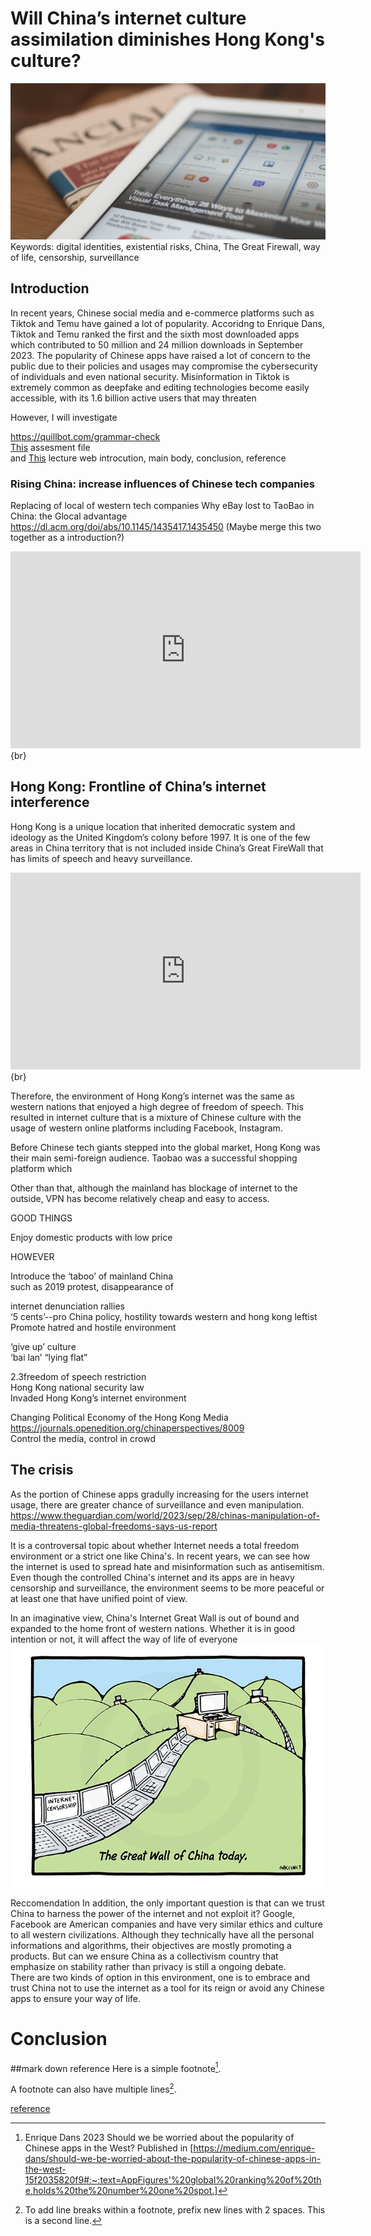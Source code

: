 # Will China’s internet culture assimilation diminishes Hong Kong's culture?  
![demo image](assets/img/matthew-guay-Q7wDdmgCBFg-unsplash.jpg)
Keywords: digital identities, existential risks, China, The Great Firewall, way of life, censorship, surveillance
## Introduction
In recent years, Chinese social media and e-commerce platforms such as Tiktok and Temu have gained a lot of popularity. Accoridng to Enrique Dans, Tiktok and Temu ranked the first and the sixth most downloaded apps which contributed to 50 million and 24 million downloads in September 2023. The popularity of Chinese apps have raised a lot of concern to the public due to their policies and usages may compromise the cybersecurity of individuals and even national security. Misinformation in Tiktok is extremely common as deepfake and editing technologies become easily accessible, with its 1.6 billion active users that may threaten 

However, 
I will investigate 



https://quillbot.com/grammar-check  
[This](assessement.md) assesment file  
and [This](https://navigatingthedigitalworld.com) lecture web 
introcution, main body, conclusion, reference  
### Rising China: increase influences of Chinese tech companies  
Replacing of local of western tech companies
Why eBay lost to TaoBao in China: the Glocal advantage
https://dl.acm.org/doi/abs/10.1145/1435417.1435450
(Maybe merge this two together as a introduction?)  






<iframe width="560" height="315" src="https://www.youtube.com/embed/pzPxidiBNJQ?si=f1LBtDb3P1jebIsE" title="YouTube video player" frameborder="0" allow="accelerometer; autoplay; clipboard-write; encrypted-media; gyroscope; picture-in-picture; web-share" allowfullscreen></iframe>
{br}


## Hong Kong: Frontline of China’s internet interference  
Hong Kong is a unique location that inherited democratic system and ideology as the United Kingdom’s colony before 1997. It is one of the few areas in China territory that is not included inside China’s Great FireWall that has limits of speech and heavy surveillance. 

<iframe width="560" height="315" src="https://www.youtube.com/embed/ajR9J9eoq34?si=hJQBMb5zhjUqFEIs" title="YouTube video player" frameborder="0" allow="accelerometer; autoplay; clipboard-write; encrypted-media; gyroscope; picture-in-picture; web-share" allowfullscreen></iframe>
{br}

Therefore, the environment of Hong Kong’s internet was the same as western nations that enjoyed a high degree of freedom of speech. This resulted in internet culture that is a mixture of Chinese culture with the usage of western online platforms including Facebook, Instagram.  

Before Chinese tech giants stepped into the global market, Hong Kong was their main semi-foreign audience. Taobao was a successful shopping platform which  

Other than that, although the mainland has blockage of internet to the outside, VPN has become relatively cheap and easy to access.  

GOOD THINGS  

Enjoy domestic products with low price  

HOWEVER  

Introduce the ‘taboo’ of mainland China  
such as 2019 protest, disappearance of  

internet denunciation rallies  
‘5 cents’--pro China policy, hostility towards western and hong kong leftist  
Promote hatred and hostile environment  

‘give up’ culture  
‘bai lan’ “lying flat”  


2.3freedom of speech restriction  
Hong Kong national security law  
Invaded Hong Kong’s internet environment  

Changing Political Economy of the Hong Kong Media  
https://journals.openedition.org/chinaperspectives/8009  
Control the media, control in crowd  


## The crisis
As the portion of Chinese apps gradully increasing for the users internet usage, there are greater chance of surveillance and even manipulation. https://www.theguardian.com/world/2023/sep/28/chinas-manipulation-of-media-threatens-global-freedoms-says-us-report  

It is a controversal topic about whether Internet needs a total freedom environment or a strict one like China's. In recent years, we can see how the internet is used to spread hate and misinformation such as antisemitism. Even though the controlled China's internet and its apps are in heavy censorship and surveillance, the environment seems to be more peaceful or at least one that have unified point of view.  

In an imaginative view, China's Internet Great Wall is out of bound and expanded to the home front of western nations. Whether it is in good intention or not, it will affect the way of life of everyone
![demo image](assets/img/Great_wall_of_china.jpg)

Reccomendation
In addition, the only important question is that can we trust China to harness the power of the internet and not exploit it? Google, Facebook are American companies and have very similar ethics and culture to all western civilizations. Although they technically have all the personal informations and algorithms, their objectives are mostly  promoting a products. But can we ensure China as a collectivism country that emphasize on stability rather than privacy is still a ongoing debate.  
There are two kinds of option in this environment, one is to embrace and trust China not to use the internet as a tool for its reign or avoid any Chinese apps to ensure your way of life.  





# Conclusion



##mark down  reference
Here is a simple footnote[^1].

A footnote can also have multiple lines[^2].

[^1]: Enrique Dans 2023 Should we be worried about the popularity of Chinese apps in the West? Published in 
[https://medium.com/enrique-dans/should-we-be-worried-about-the-popularity-of-chinese-apps-in-the-west-15f2035820f9#:~:text=AppFigures'%20global%20ranking%20of%20the,holds%20the%20number%20one%20spot.]
[^2]: To add line breaks within a footnote, prefix new lines with 2 spaces.
  This is a second line.

 [reference](https://navigatingthedigitalworld.com)  

